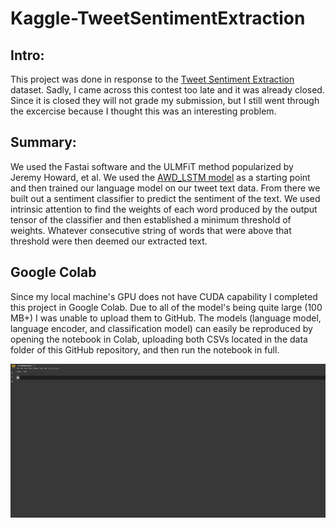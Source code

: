 # Kaggle-TweetSentimentExtraction
 

## Intro: 
This project was done in response to the [Tweet Sentiment Extraction](https://www.kaggle.com/c/tweet-sentiment-extraction) dataset. 
Sadly, I came across this contest too late and it was already closed. Since it is closed they will not grade my submission, but I still went through the excercise because I thought this was an interesting problem.

## Summary:
We used the Fastai software and the ULMFiT method popularized by Jeremy Howard, et al. We used the [AWD_LSTM model](https://arxiv.org/abs/1708.02182) as a starting point and then trained our language model on our tweet text data. From there we built out a sentiment classifier to predict the sentiment of the text. We used intrinsic attention to find the weights of each word produced by the output tensor of the classifier and then established a minimum threshold of weights. Whatever consecutive string of words that were above that threshold were then deemed our extracted text.

## Google Colab
Since my local machine's GPU does not have CUDA capability I completed this project in Google Colab. Due to all of the model's being quite large (100 MB+) I was unable to upload them to GitHub. The models (language model, language encoder, and classification model) can easily be reproduced by opening the notebook in Colab, uploading both CSVs located in the data folder of this GitHub repository, and then run the notebook in full.

![How to load a Notebook in Google Colab](https://github.com/bsamaha/Kaggle-Tweet-Sentiment-Extraction/blob/master/How_to_upload_notebook.gif)





